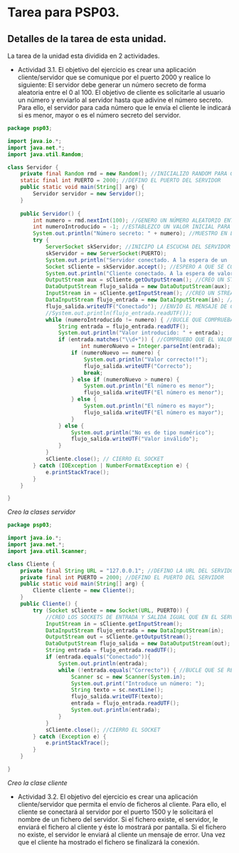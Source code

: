 # Tarea para PSP03.
## Detalles de la tarea de esta unidad.

La tarea de la unidad esta dividida en 2 actividades.

* Actividad 3.1. El objetivo del ejercicio es crear una aplicación cliente/servidor que se comunique por el puerto 2000 y realice lo siguiente: El servidor debe generar un número secreto de forma aleatoria entre el 0 al 100. El objetivo de cliente es solicitarle al usuario un número y enviarlo al servidor hasta que adivine el número secreto. Para ello, el servidor para cada número que le envía el cliente le indicará si es menor, mayor o es el número secreto del servidor.

```Java
package psp03;

import java.io.*;
import java.net.*;
import java.util.Random;

class Servidor {
    private final Random rmd = new Random(); //INICIALIZO RANDOM PARA GENERAR EL NÚMERO ALEATORIO
    static final int PUERTO = 2000; //DEFINO EL PUERTO DEL SERVIDOR
    public static void main(String[] arg) {
        Servidor servidor = new Servidor();
    }
    
    public Servidor() {
        int numero = rmd.nextInt(100); //GENERO UN NÚMERO ALEATORIO ENTRE 1 Y 100
        int numeroIntroducido = -1; //ESTABLEZCO UN VALOR INICIAL PARA EL NÚMERO INTRODUCIDO
        System.out.println("Número secreto: " + numero); //MUESTRO EN LA CONSOLA DEL SERVIDOR EL NÚMERO GENERADO
        try {
            ServerSocket skServidor; //INICIPO LA ESCUCHA DEL SERVIDOR
            skServidor = new ServerSocket(PUERTO);
            System.out.println("Servidor conectado. A la espera de un  cliente...");
            Socket sCliente = skServidor.accept(); //ESPERO A QUE SE CONECTE UN CLIENTE
            System.out.println("Cliente conectado. A la espera de valores...");
            OutputStream aux = sCliente.getOutputStream(); //CREO UN STREAM DE SALIDA
            DataOutputStream flujo_salida = new DataOutputStream(aux); //CREO UN FLUJO DE SALIDA
            InputStream in = sCliente.getInputStream(); //CREO UN STREAM DE ENTRADA
            DataInputStream flujo_entrada = new DataInputStream(in); //CREO UN FLUJO DE ENTRADA
            flujo_salida.writeUTF("Conectado"); //ENVÍO EL MENSAJE DE CONEXIÓN AL CLIENTE
            //System.out.println(flujo_entrada.readUTF());
            while (numeroIntroducido != numero) { //BUCLE QUE COMPRUEBA EL NÚMERO INTRODUCIDO Y ENVIA MENSAJES DE MAYOR O MENOR
                String entrada = flujo_entrada.readUTF();
                System.out.println("Valor introducido: " + entrada);
                if (entrada.matches("\\d+")) { //COMPRUEBO QUE EL VALOR INTRODUCIDO DESA DE TIPO NUMÉRICO
                       int numeroNuevo = Integer.parseInt(entrada);
                    if (numeroNuevo == numero) {
                        System.out.println("Valor correcto!!");
                        flujo_salida.writeUTF("Correcto");
                        break;
                    } else if (numeroNuevo > numero) {
                        System.out.println("El número es menor");
                        flujo_salida.writeUTF("El número es menor");
                    } else {
                        System.out.println("El número es mayor");
                        flujo_salida.writeUTF("El número es mayor");
                    }
                } else {
                    System.out.println("No es de tipo numérico");
                    flujo_salida.writeUTF("Valor inválido");
                }
            }
            sCliente.close(); // CIERRO EL SOCKET
        } catch (IOException | NumberFormatException e) {
            e.printStackTrace();
        }
    }

}
````
*Creo la clases servidor*
```Java
package psp03;

import java.io.*;
import java.net.*;
import java.util.Scanner;

class Cliente {
    private final String URL = "127.0.0.1"; //DEFINO LA URL DEL SERVIDOR
    private final int PUERTO = 2000; //DEFINO EL PUERTO DEL SERVIDOR
    public static void main(String[] arg) {
        Cliente cliente = new Cliente();
    }
    public Cliente() {
        try (Socket sCliente = new Socket(URL, PUERTO)) {
            //CREO LOS SOCKETS DE ENTRADA Y SALIDA IGUAL QUE EN EL SERVIDOR
            InputStream in = sCliente.getInputStream();
            DataInputStream flujo_entrada = new DataInputStream(in);
            OutputStream out = sCliente.getOutputStream();
            DataOutputStream flujo_salida = new DataOutputStream(out);
            String entrada = flujo_entrada.readUTF();
            if (entrada.equals("Conectado")){
                System.out.println(entrada);
                while (!entrada.equals("Correcto")) { //BUCLE QUE SE REPETIRÁ MIENTRAS EL SERVIDOR NO DEVUELVA EL VALOR "Correcto"
                    Scanner sc = new Scanner(System.in);
                    System.out.print("Introduce un número: ");
                    String texto = sc.nextLine();
                    flujo_salida.writeUTF(texto);
                    entrada = flujo_entrada.readUTF();
                    System.out.println(entrada);
                }
            }
            sCliente.close(); //CIERRO EL SOCKET
        } catch (Exception e) {
            e.printStackTrace();
        }
    }

}

```
*Creo la clase cliente*

* Actividad 3.2. El objetivo del ejercicio es crear una aplicación cliente/servidor que permita el envío de ficheros al cliente. Para ello, el cliente se conectará al servidor por el puerto 1500 y le solicitará el nombre de un fichero del servidor. Si el fichero existe, el servidor, le enviará el fichero al cliente y éste lo mostrará por pantalla. Si el fichero no existe, el servidor le enviará al cliente un mensaje de error. Una vez que el cliente ha mostrado el fichero se finalizará la conexión.
